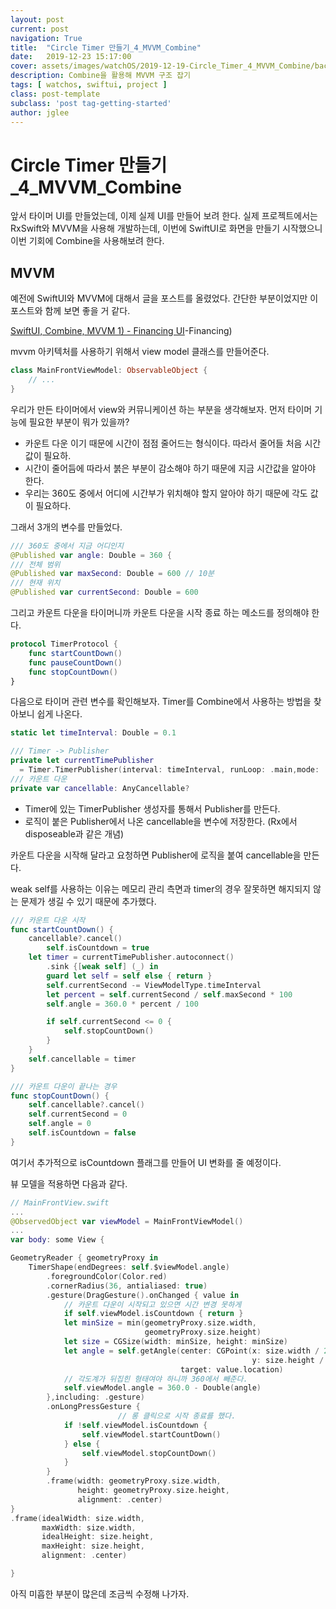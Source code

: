 ```yaml
---
layout: post
current: post
navigation: True
title:  "Circle Timer 만들기_4_MVVM_Combine"
date:   2019-12-23 15:17:00
cover: assets/images/watchOS/2019-12-19-Circle_Timer_4_MVVM_Combine/background.png
description: Combine을 활용해 MVVM 구조 잡기
tags: [ watchos, swiftui, project ]
class: post-template
subclass: 'post tag-getting-started'
author: jglee
---
```

# Circle Timer 만들기_4_MVVM_Combine

앞서 타이머 UI를 만들었는데, 이제 실제 UI를 만들어 보려 한다. 실제 프로젝트에서는 RxSwift와 MVVM을 사용해 개발하는데, 이번에 SwiftUI로 화면을 만들기 시작했으니 이번 기회에 Combine을 사용해보려 한다.

## MVVM

 예전에 SwiftUI와 MVVM에 대해서 글을 포스트를 올렸었다. 간단한 부분이었지만 이 포스트와 함께 보면 좋을 거 같다.

[SwiftUI, Combine, MVVM 1) - Financing UI](https://leejigun.github.io/SwiftUI,Combine,MVVM_1)-Financing)

 mvvm 아키텍처를 사용하기 위해서 view model 클래스를 만들어준다.
```swift
class MainFrontViewModel: ObservableObject {
	// ...
}
```
 우리가 만든 타이머에서 view와 커뮤니케이션 하는 부분을 생각해보자. 먼저 타이머 기능에 필요한 부분이 뭐가 있을까?

- 카운트 다운 이기 때문에 시간이 점점 줄어드는 형식이다. 따라서 줄어들 처음 시간값이 필요하.
- 시간이 줄어듬에 따라서 붉은 부분이 감소해야 하기 때문에 지금 시간값을 알아야 한다.
- 우리는 360도 중에서 어디에 시간부가 위치해야 할지 알아야 하기 때문에 각도 값이 필요하다.

 그래서 3개의 변수를 만들었다.

```swift
/// 360도 중에서 지금 어디인지
@Published var angle: Double = 360 {
/// 전체 범위
@Published var maxSecond: Double = 600 // 10분
/// 현재 위치
@Published var currentSecond: Double = 600
```

 그리고 카운트 다운을 타이머니까 카운트 다운을 시작 종료 하는 메소드를 정의해야 한다.

```swift
protocol TimerProtocol {
    func startCountDown()
    func pauseCountDown()
    func stopCountDown()
}
```

 다음으로 타이머 관련 변수를 확인해보자. Timer를 Combine에서 사용하는 방법을 찾아보니 쉽게 나온다.

```swift
static let timeInterval: Double = 0.1

/// Timer -> Publisher
private let currentTimePublisher
  = Timer.TimerPublisher(interval: timeInterval, runLoop: .main,mode: .default)
/// 카운트 다운
private var cancellable: AnyCancellable?
```

- Timer에 있는 TimerPublisher 생성자를 통해서 Publisher를 만든다.
- 로직이 붙은 Publisher에서 나온 cancellable을 변수에 저장한다. (Rx에서 disposeable과 같은 개념)

 카운트 다운을 시작해 달라고 요청하면 Publisher에 로직을 붙여 cancellable을 만든다.

weak self를 사용하는 이유는 메모리 관리 측면과 timer의 경우 잘못하면 해지되지 않는 문제가 생길 수 있기 때문에 추가했다.

```swift
/// 카운트 다운 시작
func startCountDown() {
    cancellable?.cancel()
		self.isCountdown = true
    let timer = currentTimePublisher.autoconnect()
        .sink {[weak self] (_) in
        guard let self = self else { return }
        self.currentSecond -= ViewModelType.timeInterval
        let percent = self.currentSecond / self.maxSecond * 100
        self.angle = 360.0 * percent / 100

        if self.currentSecond <= 0 {
            self.stopCountDown()
        }
    }
    self.cancellable = timer
}

/// 카운트 다운이 끝나는 경우
func stopCountDown() {
    self.cancellable?.cancel()
    self.currentSecond = 0
    self.angle = 0
    self.isCountdown = false
}
```
 여기서 추가적으로 isCountdown 플래그를 만들어 UI 변화를 줄 예정이다.

뷰 모델을 적용하면 다음과 같다.

```swift
// MainFrontView.swift
...
@ObservedObject var viewModel = MainFrontViewModel()
...
var body: some View {

GeometryReader { geometryProxy in
    TimerShape(endDegrees: self.$viewModel.angle)
        .foregroundColor(Color.red)
        .cornerRadius(36, antialiased: true)
        .gesture(DragGesture().onChanged { value in
            // 카운트 다운이 시작되고 있으면 시간 변경 못하게
            if self.viewModel.isCountdown { return }
            let minSize = min(geometryProxy.size.width,
                              geometryProxy.size.height)
            let size = CGSize(width: minSize, height: minSize)
            let angle = self.getAngle(center: CGPoint(x: size.width / 2.0,
                                                      y: size.height / 2.0),
                                      target: value.location)
            // 각도계가 뒤집힌 형태여야 하니까 360에서 빼준다.
            self.viewModel.angle = 360.0 - Double(angle)
        },including: .gesture)
        .onLongPressGesture {
						// 롱 클릭으로 시작 종료를 했다.
            if !self.viewModel.isCountdown {
                self.viewModel.startCountDown()
            } else {
                self.viewModel.stopCountDown()
            }
        }
        .frame(width: geometryProxy.size.width,
               height: geometryProxy.size.height,
               alignment: .center)
}
.frame(idealWidth: size.width,
       maxWidth: size.width,
       idealHeight: size.height,
       maxHeight: size.height,
       alignment: .center)

}
```
 아직 미흡한 부분이 많은데 조금씩 수정해 나가자.
